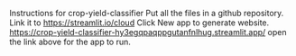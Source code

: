 Instructions for crop-yield-classifier
Put all the files in a github repository.
Link it to https://streamlit.io/cloud
Click New app to generate website.
https://crop-yield-classifier-hy3egqpaqppgutanfnlhug.streamlit.app/
open the link above for the app to run.
